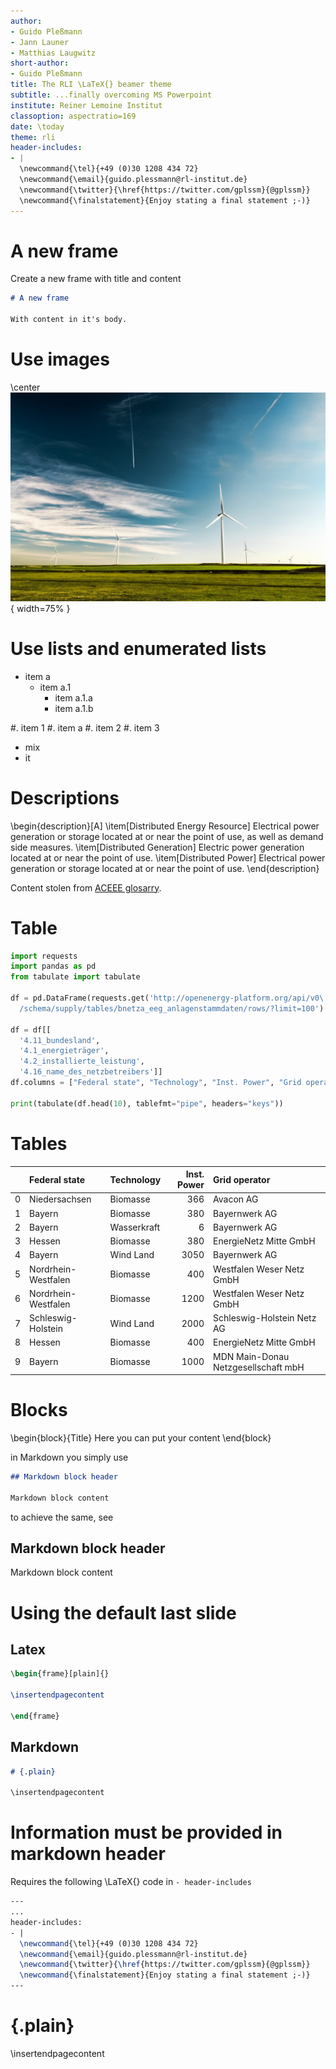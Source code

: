 ```yaml
---
author:
- Guido Pleßmann
- Jann Launer
- Matthias Laugwitz
short-author: 
- Guido Pleßmann
title: The RLI \LaTeX{} beamer theme
subtitle: ...finally overcoming MS Powerpoint
institute: Reiner Lemoine Institut
classoption: aspectratio=169
date: \today
theme: rli
header-includes:
- |
  \newcommand{\tel}{+49 (0)30 1208 434 72}
  \newcommand{\email}{guido.plessmann@rl-institut.de}
  \newcommand{\twitter}{\href{https://twitter.com/gplssm}{@gplssm}}
  \newcommand{\finalstatement}{Enjoy stating a final statement ;-)}
---
```


# A new frame

Create a new frame with title and content

~~~ markdown
# A new frame

With content in it's body.
~~~

# Use images

\center
![](img/createria-ZYu6P9-Glic-unsplash_resized.jpg){ width=75% }

# Use lists and enumerated lists

- item a
  - item a.1
    - item a.1.a
    - item a.1.b
	
#. item 1
   #. item a
#. item 2
#. item 3
   - mix
   - it

# Descriptions

\begin{description}[A]
  \item[Distributed Energy Resource] Electrical power generation or storage located at or near the point of use, as well as demand side measures.
  \item[Distributed Generation] Electric power generation located at or near the point of use.
  \item[Distributed Power] Electrical power generation or storage located at or near the point of use.
\end{description}

Content stolen from [ACEEE glosarry](https://aceee.org/glossary_data).

# Table

~~~ python
import requests
import pandas as pd
from tabulate import tabulate

df = pd.DataFrame(requests.get('http://openenergy-platform.org/api/v0\
  /schema/supply/tables/bnetza_eeg_anlagenstammdaten/rows/?limit=100').json())

df = df[[
  '4.11_bundesland',
  '4.1_energieträger', 
  '4.2_installierte_leistung',
  '4.16_name_des_netzbetreibers']]
df.columns = ["Federal state", "Technology", "Inst. Power", "Grid operator"]

print(tabulate(df.head(10), tablefmt="pipe", headers="keys"))
~~~

# Tables

|    | Federal state       | Technology   |   Inst. Power | Grid operator                       |
|---:|:--------------------|:-------------|--------------:|:------------------------------------|
|  0 | Niedersachsen       | Biomasse     |           366 | Avacon AG                           |
|  1 | Bayern              | Biomasse     |           380 | Bayernwerk AG                       |
|  2 | Bayern              | Wasserkraft  |             6 | Bayernwerk AG                       |
|  3 | Hessen              | Biomasse     |           380 | EnergieNetz Mitte GmbH              |
|  4 | Bayern              | Wind Land    |          3050 | Bayernwerk AG                       |
|  5 | Nordrhein-Westfalen | Biomasse     |           400 | Westfalen Weser Netz GmbH           |
|  6 | Nordrhein-Westfalen | Biomasse     |          1200 | Westfalen Weser Netz GmbH           |
|  7 | Schleswig-Holstein  | Wind Land    |          2000 | Schleswig-Holstein Netz AG          |
|  8 | Hessen              | Biomasse     |           400 | EnergieNetz Mitte GmbH              |
|  9 | Bayern              | Biomasse     |          1000 | MDN Main-Donau Netzgesellschaft mbH |



# Blocks

\begin{block}{Title}
Here you can put your content
\end{block}

in Markdown you simply use

``` markdown
## Markdown block header

Markdown block content
```

to achieve the same, see

## Markdown block header

Markdown block content



# Using the default last slide

## Latex

``` latex
\begin{frame}[plain]{}

\insertendpagecontent

\end{frame}
```

## Markdown

``` markdown
# {.plain}

\insertendpagecontent
```
# Information must be provided in markdown header

Requires the following \LaTeX{} code in `- header-includes`

~~~ latex
---
...
header-includes:
- |
  \newcommand{\tel}{+49 (0)30 1208 434 72}
  \newcommand{\email}{guido.plessmann@rl-institut.de}
  \newcommand{\twitter}{\href{https://twitter.com/gplssm}{@gplssm}}
  \newcommand{\finalstatement}{Enjoy stating a final statement ;-)}
---
~~~


# {.plain}

\insertendpagecontent
